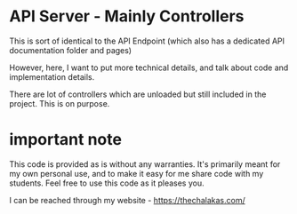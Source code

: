 # API Server - Mainly Controllers

This is sort of identical to the API Endpoint (which also has a dedicated API documentation folder and pages)

However, here, I want to put more technical details, and talk about code and implementation details. 

There are lot of controllers which are unloaded but still included in the project. This is on purpose.

# important note 

This code is provided as is without any warranties. It's primarily meant for my own personal use, and to make it easy for me share code with my students. Feel free to use this code as it pleases you.

I can be reached through my website - https://thechalakas.com/